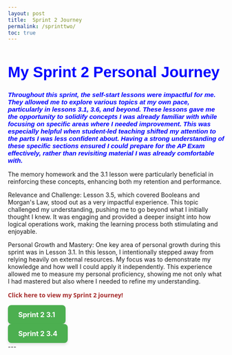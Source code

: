 ```yaml
---
layout: post
title:  Sprint 2 Journey
permalink: /sprinttwo/
toc: true
---
```


<html>
<body>
<h1 style="font-size:300%; color: Blue; font: bold 35px Arial, sans-serif;">
My Sprint 2 Personal Journey </h1>

<p style="font-size:100%; color: Blue; font: italic bold 15px Arial, sans-serif;"> Throughout this sprint, the self-start lessons were impactful for me. They allowed me to explore various topics at my own pace, particularly in lessons 3.1, 3.6, and beyond. These lessons gave me the opportunity to solidify concepts I was already familiar with while focusing on specific areas where I needed improvement. This was especially helpful when student-led teaching shifted my attention to the parts I was less confident about. Having a strong understanding of these specific sections ensured I could prepare for the AP Exam effectively, rather than revisiting material I was already comfortable with.

The memory homework and the 3.1 lesson were particularly beneficial in reinforcing these concepts, enhancing both my retention and performance.

Relevance and Challenge: Lesson 3.5, which covered Booleans and Morgan's Law, stood out as a very impactful experience. This topic challenged my understanding, pushing me to go beyond what I initially thought I knew. It was engaging and provided a deeper insight into how logical operations work, making the learning process both stimulating and enjoyable.

Personal Growth and Mastery: One key area of personal growth during this sprint was in Lesson 3.1. In this lesson, I intentionally stepped away from relying heavily on external resources. My focus was to demonstrate my knowledge and how well I could apply it independently. This experience allowed me to measure my personal proficiency, showing me not only what I had mastered but also where I needed to refine my understanding.</p>



</body>
</html>


<p style=" color: Brown; font: bold 14px Open Sans;"> Click here to view my Sprint 2 journey! </p>

<!-- second information -->
<div>
    <!-- notice how tags can be put INSIDE eachother -->
      <a href="https://nighthawkcoders.github.io/portfolio_2025/csp/big-idea/p3/3-1-0" class="button-link">Sprint 2 3.1</a>

<style>
.button-link {
    display: inline-block;
    padding: 12px 24px;
    font-size: 16px;
    font-weight: bold;
    text-align: center;
    text-decoration: none;
    color: #fff;
    background-color: #4CAF50;
    border: none;
    border-radius: 8px;
    box-shadow: 0px 4px 6px rgba(0, 0, 0, 0.1);
    transition: background-color 0.3s ease, box-shadow 0.3s ease;
}

.button-link:hover {
    background-color: #45a049;
    box-shadow: 0px 6px 8px rgba(0, 0, 0, 0.2);
}

.button-link:active {
    background-color: #3e8e41;
    box-shadow: 0px 2px 4px rgba(0, 0, 0, 0.1);
    transform: translateY(2px);

}

</style>
     
</div>



<!-- second information -->
<div>
    <!-- notice how tags can be put INSIDE eachother -->
      <a href="https://nighthawkcoders.github.io/portfolio_2025/csp/big-idea/p3/3-4-0" class="button-link">Sprint 2 3.4</a>

<style>
.button-link {
    display: inline-block;
    padding: 12px 24px;
    font-size: 16px;
    font-weight: bold;
    text-align: center;
    text-decoration: none;
    color: #fff;
    background-color: #4CAF50;
    border: none;
    border-radius: 8px;
    box-shadow: 0px 4px 6px rgba(0, 0, 0, 0.1);
    transition: background-color 0.3s ease, box-shadow 0.3s ease;
}

.button-link:hover {
    background-color: #45a049;
    box-shadow: 0px 6px 8px rgba(0, 0, 0, 0.2);
}

.button-link:active {
    background-color: #3e8e41;
    box-shadow: 0px 2px 4px rgba(0, 0, 0, 0.1);
    transform: translateY(2px);

}

</style>
     
</div>
---



